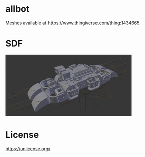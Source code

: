 # allbot

Meshes available at https://www.thingiverse.com/thing:1434665

# SDF
<img src="https://github.com/janek-gross/allbot/blob/master/visual.png" width=400 />

# License
https://unlicense.org/
